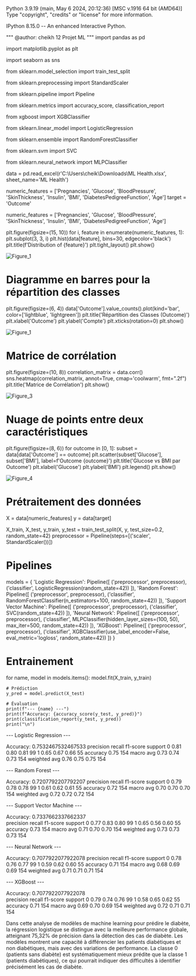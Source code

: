 Python 3.9.19 (main, May  6 2024, 20:12:36) [MSC v.1916 64 bit (AMD64)]
Type "copyright", "credits" or "license" for more information.

IPython 8.15.0 -- An enhanced Interactive Python.


"""
@author: cheikh 
12 Projet ML
"""
import pandas as pd

import matplotlib.pyplot as plt

import seaborn as sns

from sklearn.model_selection import train_test_split

from sklearn.preprocessing import StandardScaler

from sklearn.pipeline import Pipeline

from sklearn.metrics import accuracy_score, classification_report

from xgboost import XGBClassifier

from sklearn.linear_model import LogisticRegression

from sklearn.ensemble import RandomForestClassifier

from sklearn.svm import SVC

from sklearn.neural_network import MLPClassifier


data = pd.read_excel(r'C:\Users\cheik\Downloads\ML Health.xlsx', sheet_name='ML Health')

numeric_features = ['Pregnancies', 'Glucose', 'BloodPressure', 'SkinThickness', 'Insulin', 'BMI', 
                    'DiabetesPedigreeFunction', 'Age']
target = 'Outcome'


numeric_features = ['Pregnancies', 'Glucose', 'BloodPressure', 'SkinThickness', 'Insulin', 'BMI', 
                    'DiabetesPedigreeFunction', 'Age']

plt.figure(figsize=(15, 10))
for i, feature in enumerate(numeric_features, 1):
    plt.subplot(3, 3, i)
    plt.hist(data[feature], bins=30, edgecolor='black')
    plt.title(f'Distribution of {feature}')
plt.tight_layout()
plt.show()

![Figure_1](https://github.com/user-attachments/assets/946abb08-35fa-4a49-9cda-be9f88452bd3)

# Diagramme en barres pour la répartition des classes
plt.figure(figsize=(6, 4))
data['Outcome'].value_counts().plot(kind='bar', color=['lightblue', 'lightgreen'])
plt.title('Répartition des Classes (Outcome)')
plt.xlabel('Outcome')
plt.ylabel('Compte')
plt.xticks(rotation=0)
plt.show()

![Figure_1](https://github.com/user-attachments/assets/b15928be-5f66-455a-b3d2-8d09bdc2eb17)


# Matrice de corrélation
plt.figure(figsize=(10, 8))
correlation_matrix = data.corr()
sns.heatmap(correlation_matrix, annot=True, cmap='coolwarm', fmt=".2f")
plt.title('Matrice de Corrélation')
plt.show()

![Figure_3](https://github.com/user-attachments/assets/8101117b-4606-4e29-82df-19db36b92b56)


# Nuage de points entre deux caractéristiques
plt.figure(figsize=(8, 6))
for outcome in [0, 1]:
    subset = data[data['Outcome'] == outcome]
    plt.scatter(subset['Glucose'], subset['BMI'], label=f'Outcome {outcome}')
plt.title('Glucose vs BMI par Outcome')
plt.xlabel('Glucose')
plt.ylabel('BMI')
plt.legend()
plt.show()

![Figure_4](https://github.com/user-attachments/assets/e3f16072-1b85-4fcc-8dbe-462aa27b9bb6)

# Prétraitement des données
X = data[numeric_features]
y = data[target]


X_train, X_test, y_train, y_test = train_test_split(X, y, test_size=0.2, random_state=42)
preprocessor = Pipeline(steps=[('scaler', StandardScaler())])

# Pipelines
models = {
    'Logistic Regression': Pipeline([
        ('preprocessor', preprocessor),
        ('classifier', LogisticRegression(random_state=42))
    ]),
    'Random Forest': Pipeline([
        ('preprocessor', preprocessor),
        ('classifier', RandomForestClassifier(n_estimators=100, random_state=42))
    ]),
    'Support Vector Machine': Pipeline([
        ('preprocessor', preprocessor),
        ('classifier', SVC(random_state=42))
    ]),
    'Neural Network': Pipeline([
        ('preprocessor', preprocessor),
        ('classifier', MLPClassifier(hidden_layer_sizes=(100, 50), max_iter=500, random_state=42))
    ]),
    'XGBoost': Pipeline([
        ('preprocessor', preprocessor),
        ('classifier', XGBClassifier(use_label_encoder=False, eval_metric='logloss', random_state=42))
    ])
}

# Entrainement
for name, model in models.items():
    model.fit(X_train, y_train)
    
    # Prédiction
    y_pred = model.predict(X_test)
    
    # Évaluation
    print(f"--- {name} ---")
    print(f"Accuracy: {accuracy_score(y_test, y_pred)}")
    print(classification_report(y_test, y_pred))
    print("\n")

--- Logistic Regression ---

Accuracy: 0.7532467532467533
              precision    recall  f1-score   support
           0       0.81      0.80      0.81        99
           1       0.65      0.67      0.66        55
    accuracy                           0.75       154
   macro avg       0.73      0.74      0.73       154
weighted avg       0.76      0.75      0.75       154



--- Random Forest ---

Accuracy: 0.7207792207792207 
              precision    recall  f1-score   support
           0       0.79      0.78      0.78        99
           1       0.61      0.62      0.61        55
    accuracy                           0.72       154
   macro avg       0.70      0.70      0.70       154
weighted avg       0.72      0.72      0.72       154



--- Support Vector Machine ---

Accuracy: 0.7337662337662337  
              precision    recall  f1-score   support
           0       0.77      0.83      0.80        99
           1       0.65      0.56      0.60        55
    accuracy                           0.73       154
   macro avg       0.71      0.70      0.70       154
weighted avg       0.73      0.73      0.73       154



--- Neural Network ---

Accuracy: 0.7077922077922078
              precision    recall  f1-score   support
           0       0.78      0.76      0.77        99
           1       0.59      0.62      0.60        55
    accuracy                           0.71       154
   macro avg       0.68      0.69      0.69       154
weighted avg       0.71      0.71      0.71       154



--- XGBoost ---

Accuracy: 0.7077922077922078     
              precision    recall  f1-score   support
           0       0.79      0.74      0.76        99
           1       0.58      0.65      0.62        55
    accuracy                           0.71       154
   macro avg       0.69      0.70      0.69       154
weighted avg       0.72      0.71      0.71       154

Dans cette analyse de modèles de machine learning pour prédire le diabète, la régression logistique se distingue avec la meilleure performance globale, atteignant 75,32% de précision dans la détection des cas de diabète. Les modèles montrent une capacité à différencier les patients diabétiques et non diabétiques, mais avec des variations de performance. La classe 0 (patients sans diabète) est systématiquement mieux prédite que la classe 1 (patients diabétiques), ce qui pourrait indiquer des difficultés à identifier précisément les cas de diabète.


